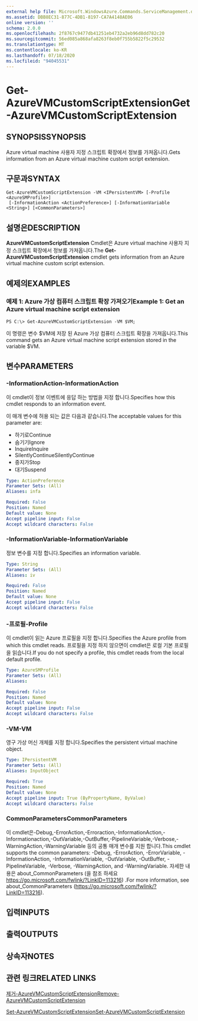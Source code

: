 ```yaml
---
external help file: Microsoft.WindowsAzure.Commands.ServiceManagement.dll-Help.xml
ms.assetid: DBB8EC31-877C-4DB1-8197-CA7A4148AE06
online version: ''
schema: 2.0.0
ms.openlocfilehash: 2f8767c9477db41251eb4732a2eb96d8dd782c20
ms.sourcegitcommit: 56ed085a868afa8263f8eb0f755b5822f5c29532
ms.translationtype: MT
ms.contentlocale: ko-KR
ms.lasthandoff: 07/18/2020
ms.locfileid: "94045531"
---
```

# <span data-ttu-id="f60a8-101">Get-AzureVMCustomScriptExtension</span><span class="sxs-lookup"><span data-stu-id="f60a8-101">Get-AzureVMCustomScriptExtension</span></span>

## <span data-ttu-id="f60a8-102">SYNOPSIS</span><span class="sxs-lookup"><span data-stu-id="f60a8-102">SYNOPSIS</span></span>
<span data-ttu-id="f60a8-103">Azure virtual machine 사용자 지정 스크립트 확장에서 정보를 가져옵니다.</span><span class="sxs-lookup"><span data-stu-id="f60a8-103">Gets information from an Azure virtual machine custom script extension.</span></span>

## <span data-ttu-id="f60a8-104">구문과</span><span class="sxs-lookup"><span data-stu-id="f60a8-104">SYNTAX</span></span>

```
Get-AzureVMCustomScriptExtension -VM <IPersistentVM> [-Profile <AzureSMProfile>]
 [-InformationAction <ActionPreference>] [-InformationVariable <String>] [<CommonParameters>]
```

## <span data-ttu-id="f60a8-105">설명은</span><span class="sxs-lookup"><span data-stu-id="f60a8-105">DESCRIPTION</span></span>
<span data-ttu-id="f60a8-106">**AzureVMCustomScriptExtension** Cmdlet은 Azure virtual machine 사용자 지정 스크립트 확장에서 정보를 가져옵니다.</span><span class="sxs-lookup"><span data-stu-id="f60a8-106">The **Get-AzureVMCustomScriptExtension** cmdlet gets information from an Azure virtual machine custom script extension.</span></span>

## <span data-ttu-id="f60a8-107">예제의</span><span class="sxs-lookup"><span data-stu-id="f60a8-107">EXAMPLES</span></span>

### <span data-ttu-id="f60a8-108">예제 1: Azure 가상 컴퓨터 스크립트 확장 가져오기</span><span class="sxs-lookup"><span data-stu-id="f60a8-108">Example 1: Get an Azure virtual machine script extension</span></span>
```
PS C:\> Get-AzureVMCustomScriptExtension -VM $VM;
```

<span data-ttu-id="f60a8-109">이 명령은 변수 $VM에 저장 된 Azure 가상 컴퓨터 스크립트 확장을 가져옵니다.</span><span class="sxs-lookup"><span data-stu-id="f60a8-109">This command gets an Azure virtual machine script extension stored in the variable $VM.</span></span>

## <span data-ttu-id="f60a8-110">변수</span><span class="sxs-lookup"><span data-stu-id="f60a8-110">PARAMETERS</span></span>

### <span data-ttu-id="f60a8-111">-InformationAction</span><span class="sxs-lookup"><span data-stu-id="f60a8-111">-InformationAction</span></span>
<span data-ttu-id="f60a8-112">이 cmdlet이 정보 이벤트에 응답 하는 방법을 지정 합니다.</span><span class="sxs-lookup"><span data-stu-id="f60a8-112">Specifies how this cmdlet responds to an information event.</span></span>

<span data-ttu-id="f60a8-113">이 매개 변수에 허용 되는 값은 다음과 같습니다.</span><span class="sxs-lookup"><span data-stu-id="f60a8-113">The acceptable values for this parameter are:</span></span>

- <span data-ttu-id="f60a8-114">하기로</span><span class="sxs-lookup"><span data-stu-id="f60a8-114">Continue</span></span>
- <span data-ttu-id="f60a8-115">숨기기</span><span class="sxs-lookup"><span data-stu-id="f60a8-115">Ignore</span></span>
- <span data-ttu-id="f60a8-116">Inquire</span><span class="sxs-lookup"><span data-stu-id="f60a8-116">Inquire</span></span>
- <span data-ttu-id="f60a8-117">SilentlyContinue</span><span class="sxs-lookup"><span data-stu-id="f60a8-117">SilentlyContinue</span></span>
- <span data-ttu-id="f60a8-118">중지가</span><span class="sxs-lookup"><span data-stu-id="f60a8-118">Stop</span></span>
- <span data-ttu-id="f60a8-119">대기</span><span class="sxs-lookup"><span data-stu-id="f60a8-119">Suspend</span></span>

```yaml
Type: ActionPreference
Parameter Sets: (All)
Aliases: infa

Required: False
Position: Named
Default value: None
Accept pipeline input: False
Accept wildcard characters: False
```

### <span data-ttu-id="f60a8-120">-InformationVariable</span><span class="sxs-lookup"><span data-stu-id="f60a8-120">-InformationVariable</span></span>
<span data-ttu-id="f60a8-121">정보 변수를 지정 합니다.</span><span class="sxs-lookup"><span data-stu-id="f60a8-121">Specifies an information variable.</span></span>

```yaml
Type: String
Parameter Sets: (All)
Aliases: iv

Required: False
Position: Named
Default value: None
Accept pipeline input: False
Accept wildcard characters: False
```

### <span data-ttu-id="f60a8-122">-프로필</span><span class="sxs-lookup"><span data-stu-id="f60a8-122">-Profile</span></span>
<span data-ttu-id="f60a8-123">이 cmdlet이 읽는 Azure 프로필을 지정 합니다.</span><span class="sxs-lookup"><span data-stu-id="f60a8-123">Specifies the Azure profile from which this cmdlet reads.</span></span>
<span data-ttu-id="f60a8-124">프로필을 지정 하지 않으면이 cmdlet은 로컬 기본 프로필을 읽습니다.</span><span class="sxs-lookup"><span data-stu-id="f60a8-124">If you do not specify a profile, this cmdlet reads from the local default profile.</span></span>

```yaml
Type: AzureSMProfile
Parameter Sets: (All)
Aliases: 

Required: False
Position: Named
Default value: None
Accept pipeline input: False
Accept wildcard characters: False
```

### <span data-ttu-id="f60a8-125">-VM</span><span class="sxs-lookup"><span data-stu-id="f60a8-125">-VM</span></span>
<span data-ttu-id="f60a8-126">영구 가상 머신 개체를 지정 합니다.</span><span class="sxs-lookup"><span data-stu-id="f60a8-126">Specifies the persistent virtual machine object.</span></span>

```yaml
Type: IPersistentVM
Parameter Sets: (All)
Aliases: InputObject

Required: True
Position: Named
Default value: None
Accept pipeline input: True (ByPropertyName, ByValue)
Accept wildcard characters: False
```

### <span data-ttu-id="f60a8-127">CommonParameters</span><span class="sxs-lookup"><span data-stu-id="f60a8-127">CommonParameters</span></span>
<span data-ttu-id="f60a8-128">이 cmdlet은-Debug,-ErrorAction,-Erroraction,-InformationAction,-Informationaction,-OutVariable,-OutBuffer,-PipelineVariable,-Verbose,-WarningAction,-WarningVariable 등의 공통 매개 변수를 지원 합니다.</span><span class="sxs-lookup"><span data-stu-id="f60a8-128">This cmdlet supports the common parameters: -Debug, -ErrorAction, -ErrorVariable, -InformationAction, -InformationVariable, -OutVariable, -OutBuffer, -PipelineVariable, -Verbose, -WarningAction, and -WarningVariable.</span></span> <span data-ttu-id="f60a8-129">자세한 내용은 about_CommonParameters (을 참조 하세요 https://go.microsoft.com/fwlink/?LinkID=113216) .</span><span class="sxs-lookup"><span data-stu-id="f60a8-129">For more information, see about_CommonParameters (https://go.microsoft.com/fwlink/?LinkID=113216).</span></span>

## <span data-ttu-id="f60a8-130">입력</span><span class="sxs-lookup"><span data-stu-id="f60a8-130">INPUTS</span></span>

## <span data-ttu-id="f60a8-131">출력</span><span class="sxs-lookup"><span data-stu-id="f60a8-131">OUTPUTS</span></span>

## <span data-ttu-id="f60a8-132">상속자</span><span class="sxs-lookup"><span data-stu-id="f60a8-132">NOTES</span></span>

## <span data-ttu-id="f60a8-133">관련 링크</span><span class="sxs-lookup"><span data-stu-id="f60a8-133">RELATED LINKS</span></span>

[<span data-ttu-id="f60a8-134">제거-AzureVMCustomScriptExtension</span><span class="sxs-lookup"><span data-stu-id="f60a8-134">Remove-AzureVMCustomScriptExtension</span></span>](./Remove-AzureVMCustomScriptExtension.md)

[<span data-ttu-id="f60a8-135">Set-AzureVMCustomScriptExtension</span><span class="sxs-lookup"><span data-stu-id="f60a8-135">Set-AzureVMCustomScriptExtension</span></span>](./Set-AzureVMCustomScriptExtension.md)


